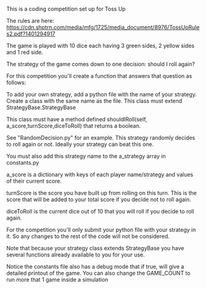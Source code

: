 This is a coding competition set up for Toss Up

The rules are here:
https://cdn.shptrn.com/media/mfg/1725/media_document/8976/TossUpRules2.pdf?1401294917

The game is played with 10 dice each having 3 green sides, 2 yellow sides and 1 red side.

The strategy of the game comes down to one decision: should I roll again?

For this competition you'll create a function that answers that question as follows:

To add your own strategy, add a python file with the name of your strategy. 
Create a class with the same name as the file. 
This class must extend StrategyBase.StrategyBase

This class must have a method defined shouldIRoll(self, a_score,turnScore,diceToRoll) that returns a boolean.

See "RandomDecision.py" for an example. This strategy randomly decides to roll again or not. Ideally your strategy can beat this one. 

You must also add this strategy name to the a_strategy array in constants.py

a_score is a dictionary with keys of each player name/strategy and values of their current score.

turnScore is the score you have built up from rolling on this turn. This is the score that will be added to your total score if you decide not to roll again.

diceToRoll is the current dice out of 10 that you will roll if you decide to roll again. 

For the competition you'll only submit your python file with your strategy in it.
So any changes to the rest of the code will not be considered.

Note that because your strategy class extends StrategyBase you have several functions already available to you for your use.

Notice the constants file also has a debug mode that if true, will give a detailed printout of the game. 
You can also change the GAME_COUNT to run more that 1 game inside a simulation